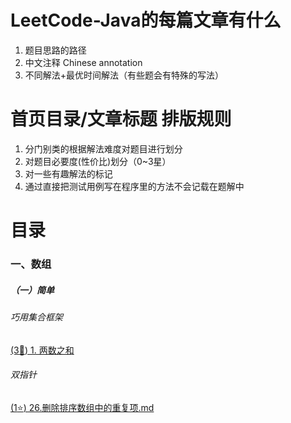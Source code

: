 # LeetCode-Java的每篇文章有什么
1. 题目思路的路径
2. 中文注释 Chinese annotation
3. 不同解法+最优时间解法（有些题会有特殊的写法）

# 首页目录/文章标题 排版规则
1. 分门别类的根据解法难度对题目进行划分
2. 对题目必要度(性价比)划分（0~3星）
3. 对一些有趣解法的标记
4. 通过直接把测试用例写在程序里的方法不会记载在题解中

# 目录
### 一、数组
##### （一）简单
###### 巧用集合框架
[(3:star2:) 1. 两数之和](https://github.com/ArtlexKylin/LeetCode-Java/blob/main/%E6%95%B0%E7%BB%84/1.%E4%B8%A4%E6%95%B0%E4%B9%8B%E5%92%8C.md)
###### 双指针
[(1:star:) 26.删除排序数组中的重复项.md](https://github.com/ArtlexKylin/LeetCode-Java/blob/main/%E6%95%B0%E7%BB%84/26.%E5%88%A0%E9%99%A4%E6%8E%92%E5%BA%8F%E6%95%B0%E7%BB%84%E4%B8%AD%E7%9A%84%E9%87%8D%E5%A4%8D%E9%A1%B9.md)
